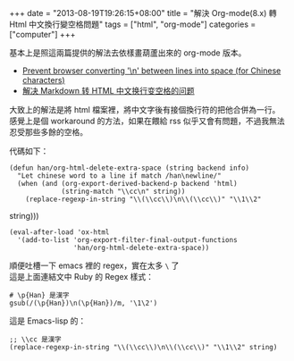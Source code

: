 +++
date = "2013-08-19T19:26:15+08:00"
title = "解決 Org-mode(8.x) 轉 Html 中文換行變空格問題"
tags = ["html", "org-mode"]
categories = ["computer"]
+++

基本上是照這兩篇提供的解法去依樣畫葫蘆出來的 org-mode 版本。

-   [Prevent browser converting '\n' between lines into space (for
    Chinese
characters)](http://stackoverflow.com/questions/8550112/prevent-browser-converting-n-between-lines-into-space-for-chinese-characters/8551033#8551033)
-   [解决 Markdown 转 HTML
    中文换行变空格的问题](http://chenyufei.info/blog/2011-12-23/fix-chinese-newline-becomes-space-in-browser-problem/)



大致上的解法是將 html 檔案裡，將中文字後有接個換行符的把他合併為一行。   
感覺上是個 workaround 的方法，如果在餵給 rss
似乎又會有問題，不過我無法忍受那些多餘的空格。

代碼如下：
<!--more-->

    (defun han/org-html-delete-extra-space (string backend info)
      "Let chinese word to a line if match /han\newline/"
      (when (and (org-export-derived-backend-p backend 'html)
                 (string-match "\\cc\n" string))
        (replace-regexp-in-string "\\(\\cc\\)\n\\(\\cc\\)" "\\1\\2"
string)))
    
    (eval-after-load 'ox-html
      '(add-to-list 'org-export-filter-final-output-functions
                    'han/org-html-delete-extra-space))

順便吐槽一下 emacs 裡的 regex，實在太多 `\` 了   
這是上面連結文中 Ruby 的 Regex 樣式：

    # \p{Han} 是漢字
    gsub(/(\p{Han})\n(\p{Han})/m, '\1\2')

這是 Emacs-lisp 的：

    ;; \\cc 是漢字
    (replace-regexp-in-string "\\(\\cc\\)\n\\(\\cc\\)" "\\1\\2" string)

